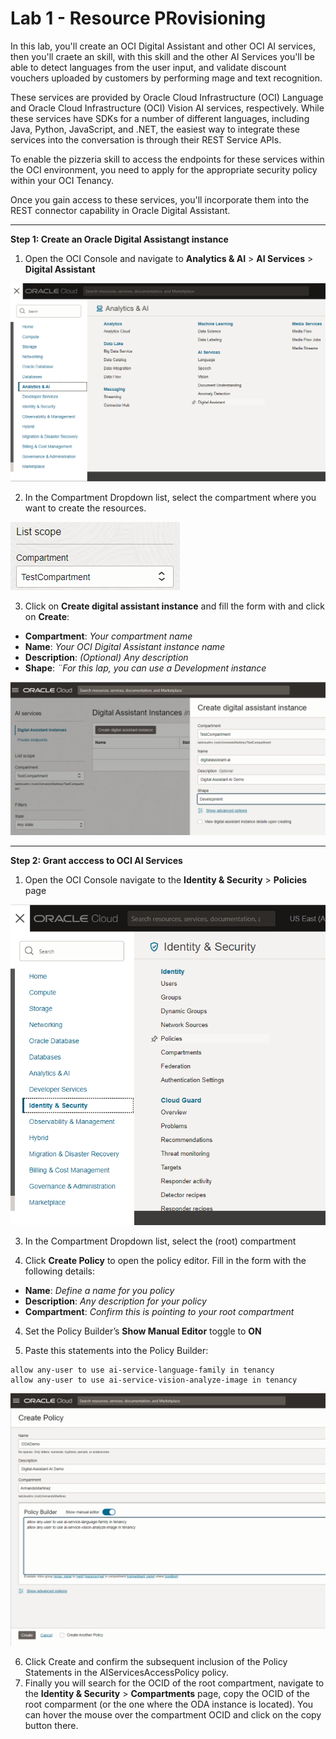 # Lab 1 - Resource PRovisioning

In this lab, you'll create an OCI Digital Assistant and other OCI AI services, then you'll craete an skill, with this skill and the other AI Services you'll be able to detect languages from the user input, and validate discount vouchers uploaded by customers by performing mage and text recognition.

These services are provided by Oracle Cloud Infrastructure (OCI) Language and Oracle Cloud Infrastructure (OCI) Vision AI services, respectively. While these services have SDKs for a number of different languages, including Java, Python, JavaScript, and .NET, the easiest way to integrate these services into the conversation is through their REST Service APIs.

To enable the pizzeria skill to access the endpoints for these services within the OCI environment, you need to apply for the appropriate security policy within your OCI Tenancy.

Once you gain access to these services, you'll incorporate them into the REST connector capability in Oracle Digital Assistant.
___

**Step 1: Create an Oracle Digital Assistangt instance**

1. Open the OCI Console and navigate to **Analytics & AI** > **AI Services** > **Digital Assistant**

![](/images/lab1-resourceprovisioning-1.png)

2. In the Compartment Dropdown list, select the compartment where you want to create the resources.

![](/images/lab1-resourceprovisioning-2.png)

3. Click on **Create digital assistant instance** and fill the form with and click on **Create**:

- **Compartment**: *Your compartment name*
- **Name**: *Your OCI Digital Assistant instance name*
- **Description**: *(Optional) Any description*
- **Shape**: *¨For this lap, you can use a Development instance*

![](/images/lab1-resourceprovisioning-3.png)

___

**Step 2: Grant acccess to OCI AI Services** 

1. Open the OCI Console navigate to the **Identity & Security** > **Policies** page

![](/images/lab1-grantaccess-1.png)
   
3. In the Compartment Dropdown list, select the (root) compartment

   
5. Click **Create Policy** to open the policy editor. Fill in the form with the following details:
   
- **Name**: *Define a name for you policy*
- **Description**: *Any description for your policy*
- **Compartment**: *Confirm this is pointing to your root compartment*

4. Set the Policy Builder’s **Show Manual Editor** toggle to **ON**

5. Paste this statements into the Policy Builder:

```
allow any-user to use ai-service-language-family in tenancy
allow any-user to use ai-service-vision-analyze-image in tenancy
```

![](/images/lab1-grantaccess-2.png)

6. Click Create and confirm the subsequent inclusion of the Policy Statements in the AIServicesAccessPolicy policy.
7. Finally you will search for the OCID of the root compartment, navigate to the **Identity & Security** > **Compartments** page, copy the OCID of the root comparment (or the one where the ODA instance is located). You can hover the mouse over the compartment OCID and click on the copy button there.
  

